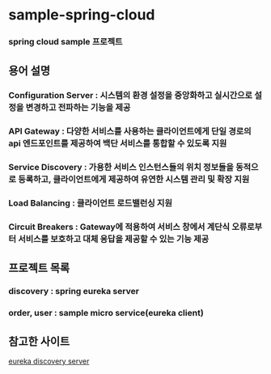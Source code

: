 # sample-spring-cloud
### spring cloud sample 프로젝트

## 용어 설명
### Configuration Server : 시스템의 환경 설정을 중앙화하고 실시간으로 설정을 변경하고 전파하는 기능을 제공
### API Gateway : 다양한 서비스를 사용하는 클라이언트에게 단일 경로의 api 엔드포인트를 제공하여 백단 서비스를 통합할 수 있도록 지원
### Service Discovery : 가용한 서비스 인스턴스들의 위치 정보들을 동적으로 등록하고, 클라이언트에게 제공하여 유연한 시스템 관리 및 확장 지원
### Load Balancing : 클라이언트 로드밸런싱 지원
### Circuit Breakers : Gateway에 적용하여 서비스 창에서 계단식 오류로부터 서비스를 보호하고 대체 응답을 제공할 수 있는 기능 제공

## 프로젝트 목록
### discovery : spring eureka server
### order, user : sample micro service(eureka client)

## 참고한 사이트
[eureka discovery server](https://wonit.tistory.com/495?category=854728)
